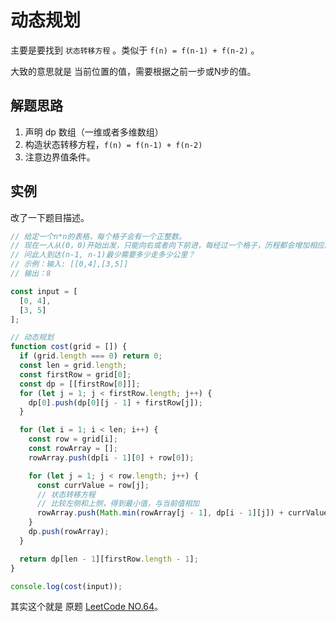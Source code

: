 # 动态规划

主要是要找到 `状态转移方程` 。类似于 `f(n) = f(n-1) + f(n-2)` 。

大致的意思就是 当前位置的值，需要根据之前一步或N步的值。

## 解题思路

1. 声明 dp 数组（一维或者多维数组）
2. 构造状态转移方程，`f(n) = f(n-1) + f(n-2)`
3. 注意边界值条件。

## 实例

改了一下题目描述。

```js
// 给定一个n*n的表格，每个格子会有一个正整数。
// 现在一人从(0，0)开始出发，只能向右或者向下前进，每经过一个格子，历程都会增加相应的公里数。
// 问此人到达(n-1, n-1)最少需要多少走多少公里？
// 示例：输入: [[0,4],[3,5]]
// 输出：8

const input = [
  [0, 4],
  [3, 5]
];

// 动态规划
function cost(grid = []) {
  if (grid.length === 0) return 0;
  const len = grid.length;
  const firstRow = grid[0];
  const dp = [[firstRow[0]]];
  for (let j = 1; j < firstRow.length; j++) {
    dp[0].push(dp[0][j - 1] + firstRow[j]);
  }

  for (let i = 1; i < len; i++) {
    const row = grid[i];
    const rowArray = [];
    rowArray.push(dp[i - 1][0] + row[0]);

    for (let j = 1; j < row.length; j++) {
      const currValue = row[j];
      // 状态转移方程
      // 比较左侧和上侧，得到最小值，与当前值相加
      rowArray.push(Math.min(rowArray[j - 1], dp[i - 1][j]) + currValue);
    }
    dp.push(rowArray);
  }

  return dp[len - 1][firstRow.length - 1];
}

console.log(cost(input));
```

其实这个就是 原题 [LeetCode NO.64](https://leetcode-cn.com/problems/minimum-path-sum/)。